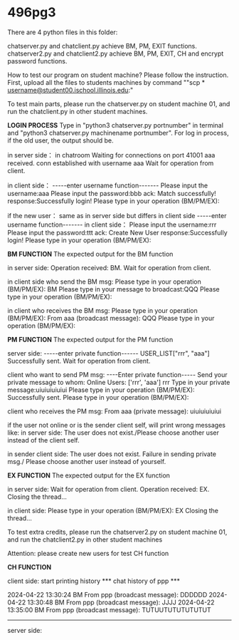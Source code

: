 # 496pg3

There are 4 python files in this folder:

chatserver.py and chatclient.py achieve BM, PM, EXIT functions.
chatserver2.py and chatclient2.py achieve BM, PM, EXIT, CH and encrypt password functions.



 How to test our program on student machine? Please follow the instruction. 
 First, upload all the files to students machines by command ""scp * username@student00.ischool.illinois.edu:"
 
To test main parts, please run the chatserver.py on student machine 01,
and run the chatclient.py in other student machines.

******LOGIN PROCESS******
Type in "python3 chatserver.py portnumber" in terminal and "python3 chatserver.py machinename portnumber".
For log in process, if the old user, the output should be.

in server side：
in chatroom
Waiting for connections on port 41001
aaa received.
conn established with username aaa
Wait for operation from client.

in client side：
-----enter username function-------
Please input the username:aaa
Please input the password:bbb
ack: Match successfully!
response:Successfully login!
Please type in your operation (BM/PM/EX):

if the new user：
same as in server side but differs in client side
-----enter username function-------
in  client side：
Please input the username:rrr
Please input the password:ttt
ack: Create New User
response:Successfully login!
Please type in your operation (BM/PM/EX):

******BM FUNCTION******
The expected output for the BM function 

in server side:
Operation received: BM.
Wait for operation from client.

in client side who send the BM msg:
Please type in your operation (BM/PM/EX):
BM
Please type in your message to broadcast:QQQ
Please type in your operation (BM/PM/EX):

in client who receives the BM msg:
Please type in your operation (BM/PM/EX):
From aaa (broadcast message): QQQ
Please type in your operation (BM/PM/EX):

******PM FUNCTION******
The expected output for the PM function 

server side:
-----enter private function------
USER_LIST["rrr", "aaa"]
Successfully sent.
Wait for operation from client.

client who want to send PM msg:
----Enter private function-----
Send your private message to whom:
Online Users: ['rrr', 'aaa']
rrr
Type in your private message:uiuiuiuiuiui
Please type in your operation (BM/PM/EX):
Successfully sent.
Please type in your operation (BM/PM/EX):

client who receives the PM msg:
From aaa (private message): uiuiuiuiuiui

if the user not online or is the sender client self, will print wrong messages like:
in server side:
The user does not exist./Please choose another user instead of the client self.

in sender client side:
The user does not exist. Failure in sending private msg./
Please choose another user instead of yourself.

******EX FUNCTION******
The expected output for the EX function 

in server side:
Wait for operation from client.
Operation received: EX.
Closing the thread...

in client side:
Please type in your operation (BM/PM/EX):
EX
Closing the thread...


To test extra credits, please run the chatserver2.py on student machine 01,
and run the chatclient2.py in other student machines

 Attention: please create new users for test CH function

******CH FUNCTION******

client side:
start printing history
*** chat history of ppp ***

2024-04-22 13:30:24 BM From ppp (broadcast message): DDDDDD
2024-04-22 13:30:48 BM From ppp (broadcast message): JJJJ
2024-04-22 13:35:00 BM From ppp (broadcast message): TUTUUTUTUTUTUTUT

-----

server side:

